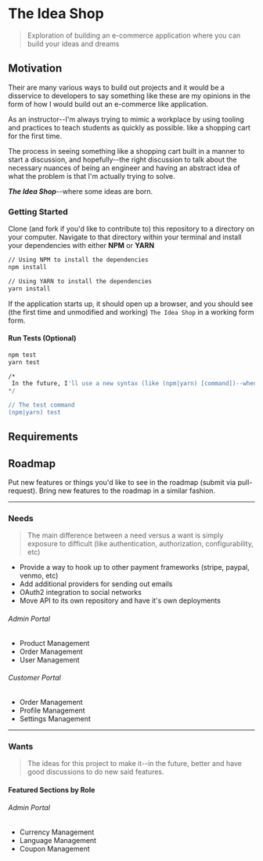 # The Idea Shop

>  Exploration of building an e-commerce application where you can build your ideas and dreams

## Motivation

Their are many various ways to build out projects and it would be a disservice to developers to say something like these are my opinions in the form of how I would build out an e-commerce like application.

As an instructor--I'm always trying to mimic a workplace by using tooling and practices to teach students as quickly as possible.
like a shopping cart for the first time.

The process in seeing something like a shopping cart built in a manner to start a discussion, and hopefully--the right discussion to talk about the necessary nuances of being an engineer and having an abstract idea of what the problem is
that I'm actually trying to solve.

***The Idea Shop***--where some ideas are born.

### Getting Started

Clone (and fork if you'd like to contribute to) this repository to a directory on your computer. Navigate to that directory within your terminal and install your dependencies with either **NPM** or **YARN**

```bash
// Using NPM to install the dependencies
npm install

// Using YARN to install the dependencies
yarn install
```

If the application starts up, it should open up a browser, and you should see (the first time and unmodified and working) `The Idea Shop` in a working form form.

#### Run Tests (Optional)

```bash
npm test
yarn test

/*
 In the future, I'll use a new syntax (like (npm|yarn) [command])--when they share the same name like test.  For example, it would look like this below.
*/

// The test command
(npm|yarn) test
```

## Requirements


## Roadmap

Put new features or things you'd like to see in the roadmap (submit via pull-request). Bring new features to the roadmap in a similar fashion.

---

### Needs

> The main difference between a need versus a want is simply exposure to difficult (like authentication, authorization, configurability, etc)

* Provide a way to hook up to other payment frameworks (stripe, paypal, venmo, etc)
* Add additional providers for sending out emails
* OAuth2 integration to social networks
* Move API to its own repository and have it's own deployments

###### Admin Portal
* Product Management
* Order Management
* User Management

###### Customer Portal
* Order Management
* Profile Management
* Settings Management

---

### Wants

> The ideas for this project to make it--in the future, better and have good discussions to do new said features.

#### Featured Sections by Role

###### Admin Portal

* Currency Management
* Language Management
* Coupon Management



